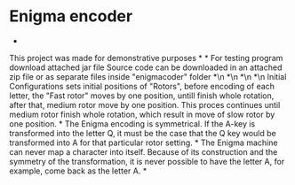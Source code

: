 # Enigma encoder
*
This project was made for demonstrative purposes
*
*
For testing program download attached jar file
Source code can be downloaded in an attached zip file or as separate files inside "enigmacoder" folder
*\n
*\n
*\n
*\n
Initial Configurations sets initial positions of "Rotors", before encoding of each letter, the "Fast rotor" moves by one position, untill finish whole rotation, after that, medium rotor move by one position. This proces continues until medium rotor finish whole rotation, which result in move of slow rotor by one position.
*
The Enigma encoding is symmetrical. If the A-key is transformed into the letter Q, 
it must be the case that the Q key would be
transformed into A for that particular rotor
setting.
*
The Enigma machine can never map a character 
into itself. Because of its construction and the symmetry of the transformation, it is never 
possible to have the letter A, for example,
come back as the letter A.
*
